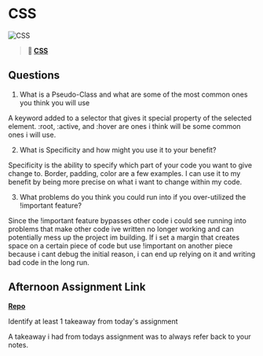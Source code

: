 # CSS

![CSS](https://bcw.blob.core.windows.net/public/cssUnit/1411879719053976)

> **📖 [CSS](https://codeworksacademy.com/fs-student-guide/resources/wk1/03-CSS)**

## Questions

1. What is a Pseudo-Class and what are some of the most common ones you think you will use

A keyword added to a selector that gives it special property of the selected element. :root, :active, and :hover are ones i think will be some common ones i will use.

2. What is Specificity and how might you use it to your benefit?

Specificity is the ability to specify which part of your code you want to give change to. Border, padding, color are a few examples. I can use it to my benefit by being more precise on what i want to change within my code.

3. What problems do you think you could run into if you over-utilized the !important feature?

Since the !important feature bypasses other code i could see running into problems that make other code ive written no longer working and can potentially mess up the project im building. If i set a margin that creates space on a certain piece of code but use !important on another piece because i cant debug the initial reason, i can end up relying on it and writing bad code in the long run.


## Afternoon Assignment Link

**[Repo](https://github.com/Seth-McCormick/9-10-Assignment)**

Identify at least 1 takeaway from today's assignment

A takeaway i had from todays assignment was to always refer back to your notes. 
